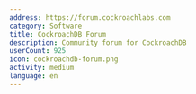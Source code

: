 ```yaml
---
address: https://forum.cockroachlabs.com
category: Software
title: CockroachDB Forum
description: Community forum for CockroachDB
userCount: 925
icon: cockroachdb-forum.png
activity: medium
language: en
---
```

